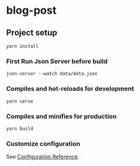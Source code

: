 # blog-post

## Project setup
```
yarn install
```

### First Run Json Server before build
```
json-server --watch data/data.json  
```
### Compiles and hot-reloads for development
```
yarn serve
```

### Compiles and minifies for production
```
yarn build
```

### Customize configuration
See [Configuration Reference](https://cli.vuejs.org/config/).
